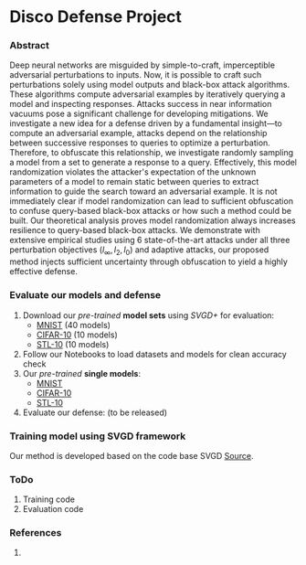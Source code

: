 # Disco Defense Project 

### Abstract

Deep neural networks are misguided by simple-to-craft, imperceptible adversarial perturbations to inputs. Now, it is possible to craft such perturbations solely using model outputs and black-box attack algorithms. These algorithms compute adversarial examples by iteratively querying a model and inspecting responses. Attacks success in near information vacuums pose a significant challenge for developing mitigations. We investigate a new idea for a defense driven by a fundamental insight—to compute an adversarial example, attacks depend on the relationship between successive responses to queries to optimize a perturbation. Therefore, to obfuscate this relationship, we investigate randomly sampling a model from a set to generate a response to a query. Effectively, this model randomization violates the attacker's expectation of the unknown parameters of a model to remain static between queries to extract information to guide the search toward an adversarial example. It is not immediately clear if model randomization can lead to sufficient obfuscation to confuse query-based black-box attacks or how such a method could be built. Our theoretical analysis proves model randomization always increases resilience to query-based black-box attacks. We demonstrate with extensive empirical studies using 6 state-of-the-art attacks under all three perturbation objectives ($l_\infty, l_2, l_0$) and adaptive attacks, our proposed method injects sufficient uncertainty through obfuscation to yield a highly effective defense.

### Evaluate our models and defense
1. Download our _pre-trained_ __model sets__ using _SVGD+_ for evaluation:
   - [MNIST](https://drive.google.com/file/d/1wnuHtcC7wwnP6iH6LDRTkIOcZ2GD0NEt/view?usp=drive_link) (40 models)
   - [CIFAR-10](https://drive.google.com/file/d/1u1gwsa2gf6ZZDmVFnvE9us0q5Zff-nb8/view?usp=drive_link) (10 models)
   - [STL-10](https://drive.google.com/file/d/1GdCD8TWWsjJjsPWiQBlAB3y1Xw4Kejgf/view?usp=drive_link) (10 models)
2. Follow our Notebooks to load datasets and models for clean accuracy check
3. Our _pre-trained_ __single models__:
   - [MNIST](https://drive.google.com/file/d/1nvDBn9WNS7fnKlnYv2wNdPiiHS-VIVIv/view?usp=drive_link)
   - [CIFAR-10](https://drive.google.com/file/d/1MFBI_UrgqPy3nX2PVbC4G8cpxhgzU7nL/view?usp=drive_link)
   - [STL-10](https://drive.google.com/file/d/1sLI-pDZR5jIBZn38QHV5AGiiaN0DEYOW/view?usp=drive_link)
4. Evaluate our defense: (to be released)

### Training model using SVGD framework
Our method is developed based on the code base SVGD [Source](https://github.com/baogiadoan/IG-BNN). 

### ToDo
1. Training code
2. Evaluation code

### References
1. 
